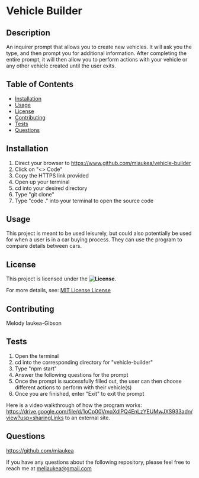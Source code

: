 # Vehicle Builder

  ## Description
  An inquirer prompt that allows you to create new vehicles. It will ask you the type, and then prompt you for additional information. After completing the entire prompt, it will then allow you to perform actions with your vehicle or any other vehicle created until the user exits.

  ## Table of Contents
  - [Installation](#installation)
  - [Usage](#usage)
  - [License](#license)
  - [Contributing](#contributing)
  - [Tests](#tests)
  - [Questions](#questions)

  ## Installation
  1. Direct your browser to https://www.github.com/miaukea/vehicle-builder
  2. Click on "<> Code"
  3. Copy the HTTPS link provided
  4. Open up your terminal
  5. cd into your desired directory
  6. Type "git clone"
  7. Type "code ." into your terminal to open the source code

  ## Usage
  This project is meant to be used leisurely, but could also potentially be used for when a user is in a car buying process. They can use the program to compare details between cars.

  ## License

  This project is licensed under the **![License](https://img.shields.io/badge/license-MIT%20License-blue.svg)**.

  For more details, see: [MIT License License](https://opensource.org/licenses/MIT)

  ## Contributing
  Melody Iaukea-Gibson

  ## Tests
  1. Open the terminal
  2. cd into the corresponding directory for "vehicle-builder"
  3. Type "npm start"
  4. Answer the following questions for the prompt
  5. Once the prompt is successfully filled out, the user can then choose different actions to perform with their vehicle(s)
  6. Once you are finished, enter "Exit" to exit the prompt

  Here is a video walkthrough of how the program works: https://drive.google.com/file/d/1oCp00VmqXdlPQ4EnLzYEUMwJXS933adn/view?usp=sharingLinks to an external site. 

  ## Questions
  https://github.com/miaukea

  If you have any questions about the following repository, please feel free to reach me at [meliaukea@gmail.com](mailto:meliaukea@gmail.com)
  